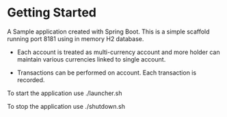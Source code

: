 # Getting Started

A Sample application created with Spring Boot.
This is a simple scaffold running port 8181 using in memory H2 database. 


* Each account is treated as multi-currency account and more holder can 
maintain various currencies linked to single account. 

* Transactions can be performed on account. Each transaction is recorded. 


To start the application use 
./launcher.sh

To stop the application use 
./shutdown.sh